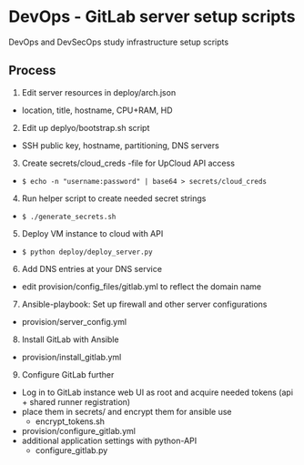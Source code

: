# DevOps - GitLab server setup scripts
DevOps and DevSecOps study infrastructure setup scripts  

## Process

1. Edit server resources in deploy/arch.json
- location, title, hostname, CPU+RAM, HD
    
2. Edit up deplyo/bootstrap.sh script
- SSH public key, hostname, partitioning, DNS servers

3. Create secrets/cloud_creds -file for UpCloud API access
- `$ echo -n "username:password" | base64 > secrets/cloud_creds`

4. Run helper script to create needed secret strings
- `$ ./generate_secrets.sh`

5. Deploy VM instance to cloud with API
- `$ python deploy/deploy_server.py`

6. Add DNS entries at your DNS service
- edit provision/config_files/gitlab.yml to reflect the domain name

7. Ansible-playbook: Set up firewall and other server configurations
- provision/server_config.yml

8. Install GitLab with Ansible
- provision/install_gitlab.yml

9. Configure GitLab further 
- Log in to GitLab instance web UI as root and acquire needed tokens (api + shared runner registration)
- place them in secrets/ and encrypt them for ansible use
  - encrypt_tokens.sh
- provision/configure_gitlab.yml
- additional application settings with python-API
  - configure_gitlab.py
